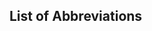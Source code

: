 ## List of Abbreviations

<!-- If abbreviations are used in the text they should be defined in the text at first use, and a list of abbreviations should be provided in alphabetical order. -->